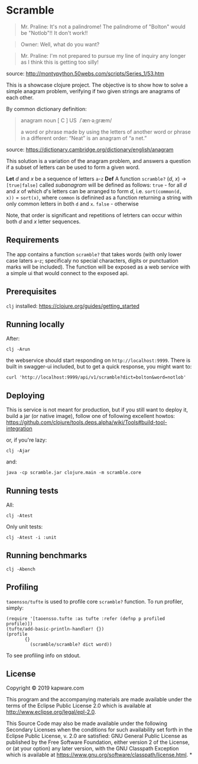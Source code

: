 # Scramble

> Mr. Praline: It's not a palindrome! The palindrome of "Bolton" would be "Notlob"!! It don't work!!

> Owner: Well, what do you want?

> Mr. Praline: I'm not prepared to pursue my line of inquiry any longer as I think this is getting too silly!

source: http://montypython.50webs.com/scripts/Series_1/53.htm

This is a showcase clojure project. The objective is to show how to solve a simple anagram problem, verifying if two given strings are anagrams of each other.

By common dictionary definition:
> anagram
> noun [ C ] US ​  /ˈæn·əˌɡræm/
>
> a word or phrase made by using the letters of another word or phrase in a different order:
> “Neat” is an anagram of “a net.”

source: https://dictionary.cambridge.org/dictionary/english/anagram

This solution is a variation of the anagram problem, and answers a question if a subset of letters can be used to form a given word.

**Let** _d_ and _x_ be a sequence of letters `a`-`z`
**Def** A function `scramble?` (_d_, _x_) -> `[true|false]` called _subanagram_ will be defined as follows:
       `true` - for all _d_ and _x_ of which  _d_'s letters can be arranged to form _d_, i.e. `sort(common(d, x))` = `sort(x)`, where `common` is definined as a function returning a string with only common letters in both `d` and `x`.
       `false` - otherwise

Note, that order is significant and repetitions of letrters can occur within both _d_ and _x_ letter sequences. 

## Requirements
The app contains a function `scramble?` that takes words (with only lower case laters `a`-`z`; specificaly no special characters, digits or punctuation marks will be included).
The function will be exposed as a web service with a simple ui that would connect to the exposed api.

## Prerequisites
`clj` installed: https://clojure.org/guides/getting_started

## Running locally
After:
```
clj -Arun
```
the webservice should start responding on `http://localhost:9999`.
There is built in swagger-ui included, but to get a quick response, you might want to:
```
curl 'http://localhost:9999/api/v1/scramble?dict=bolton&word=notlob'
```

## Deploying
This is service is not meant for production, but if you still want to deploy it, build a jar (or native image), follow one of following excellent howtos:
https://github.com/clojure/tools.deps.alpha/wiki/Tools#build-tool-integration

or, if you're lazy:
```
clj -Ajar
```
and:
```
java -cp scramble.jar clojure.main -m scramble.core
```

## Running tests

All:
```
clj -Atest
```
Only unit tests:

```
clj -Atest -i :unit
```

## Running benchmarks
```
clj -Abench
```

## Profiling
`taoensso/tufte` is used to profile core `scramble?` function. To run profiler, simply:
```
(require '[taoensso.tufte :as tufte :refer (defnp p profiled profile)])
(tufte/add-basic-println-handler! {})
(profile
       {}
         (scramble/scramble? dict word))
```
To see profiling info on stdout.


## License

Copyright © 2019 kapware.com

This program and the accompanying materials are made available under the
terms of the Eclipse Public License 2.0 which is available at
http://www.eclipse.org/legal/epl-2.0.

This Source Code may also be made available under the following Secondary
Licenses when the conditions for such availability set forth in the Eclipse
Public License, v. 2.0 are satisfied: GNU General Public License as published by
the Free Software Foundation, either version 2 of the License, or (at your
option) any later version, with the GNU Classpath Exception which is available
at https://www.gnu.org/software/classpath/license.html.
* 
